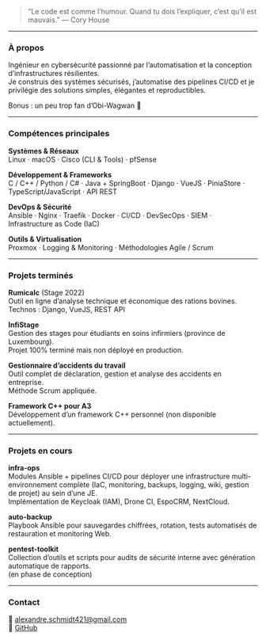 > “Le code est comme l’humour. Quand tu dois l’expliquer, c’est qu’il est mauvais.” — Cory House

---

### À propos

Ingénieur en cybersécurité passionné par l’automatisation et la conception d’infrastructures résilientes.  
Je construis des systèmes sécurisés, j’automatise des pipelines CI/CD et je privilégie des solutions simples, élégantes et reproductibles.  

Bonus : un peu trop fan d’Obi-Wagwan 🐶

---

### Compétences principales

**Systèmes & Réseaux**  
Linux · macOS · Cisco (CLI & Tools) · pfSense

**Développement & Frameworks**  
C / C++ / Python / C# · Java + SpringBoot · Django · VueJS · PiniaStore · TypeScript/JavaScript · API REST

**DevOps & Sécurité**  
Ansible · Nginx · Traefik · Docker · CI/CD · DevSecOps · SIEM · Infrastructure as Code (IaC)

**Outils & Virtualisation**  
Proxmox · Logging & Monitoring · Méthodologies Agile / Scrum

---

### Projets terminés

**Rumicalc** (Stage 2022)  
Outil en ligne d’analyse technique et économique des rations bovines.  
Technos : Django, VueJS, REST API

**InfiStage**  
Gestion des stages pour étudiants en soins infirmiers (province de Luxembourg).  
Projet 100% terminé mais non déployé en production.

**Gestionnaire d’accidents du travail**  
Outil complet de déclaration, gestion et analyse des accidents en entreprise.  
Méthode Scrum appliquée.

**Framework C++ pour A3**  
Développement d’un framework C++ personnel (non disponible actuellement).

---

### Projets en cours

**infra-ops**  
Modules Ansible + pipelines CI/CD pour déployer une infrastructure multi-environnement complète (IaC, monitoring, backups, logging, wiki, gestion de projet) au sein d’une JE.  
Implémentation de Keycloak (IAM), Drone CI, EspoCRM, NextCloud.

**auto-backup**  
Playbook Ansible pour sauvegardes chiffrées, rotation, tests automatisés de restauration et monitoring Web.

**pentest-toolkit**  
Collection d’outils et scripts pour audits de sécurité interne avec génération automatique de rapports.  
(en phase de conception)

---

### Contact

📧 alexandre.schmidt421@gmail.com  
🐙 [GitHub](https://github.com/alexandre-schmidt)
